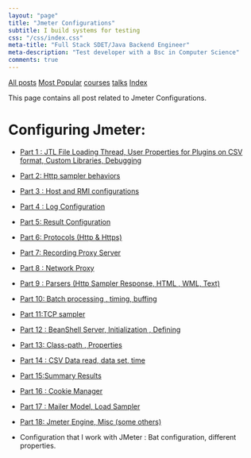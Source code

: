 ```yaml
---
layout: "page"
title: "Jmeter Configurations"
subtitle: I build systems for testing
css: "/css/index.css"
meta-title: "Full Stack SDET/Java Backend Engineer"
meta-description: "Test developer with a Bsc in Computer Science"
comments: true
---
```

<div class="list-filters">
    <a href="/" class="list-filter filter-selected">All posts</a>
    <a href="/popular" class="list-filter">Most Popular</a>
    <a href="/courses" class="list-filter">courses</a>
	<a href="/talks" class="list-filter">talks</a>
    <a href="/tags" class="list-filter">Index</a>
</div>

This page contains all post related to Jmeter Configurations.

#  Configuring Jmeter: 
 - [Part 1 : JTL File Loading Thread, User Properties for Plugins on CSV format, Custom Libraries, Debugging](http://shantonusarker.blogspot.com/2013/01/how-to-configure-plugins-in-jmeter.html)
 - [Part 2: Http sampler behaviors](http://shantonusarker.blogspot.com/2013/01/configuring-jmeter-part-2.html)
 - [Part 3 : Host and RMI configurations](http://shantonusarker.blogspot.com/2013/01/configuring-jmeter-part-3-how-to.html)
 - [Part 4 : Log Configuration](http://shantonusarker.blogspot.com/2013/01/configuring-jmeter-part-4-how-to.html)
 - [Part 5: Result Configuration](http://shantonusarker.blogspot.com/2013/01/configuring-jmeter-part-5-how-to.html)
 - [Part 6: Protocols (Http & Https)](http://shantonusarker.blogspot.com/2013/01/jmeter-part-7-httphttps-or-other.html)
 - [Part 7: Recording Proxy Server](http://shantonusarker.blogspot.com/2013/01/configuring-jmeter-part-7-recorder.html)
 - [Part 8 : Network Proxy](http://shantonusarker.blogspot.com/2013/01/configuring-jmeter-part-8-proxy-server.html)
 - [Part 9 : Parsers (Http Sampler Response, HTML , WML, Text)](http://shantonusarker.blogspot.com/2013/01/configuring-jmeter-part-9-how-to.html)
 - [Part 10: Batch processing , timing, buffing](http://shantonusarker.blogspot.com/2013/01/configuring-jmeter-part-10-how-to.html)
 - [Part 11:TCP sampler](http://shantonusarker.blogspot.com/2013/01/configuring-jmeter-part-11-how-to.html)
 - [Part 12 : BeanShell Server, Initialization , Defining](http://shantonusarker.blogspot.com/2013/01/configuring-jmeter-part-12-beanshell.html)
 - [Part 13: Class-path , Properties](http://shantonusarker.blogspot.com/2013/01/configuring-jmeter-part-13-path-and.html)
 - [Part 14 : CSV Data read, data set, time](http://shantonusarker.blogspot.com/2013/01/configuring-jmeter-part-14-csv-readdata.html)
 - [Part 15:Summary Results](http://shantonusarker.blogspot.com/2013/01/configuring-jmeter-part-15-summary.html)
 - [Part 16 : Cookie Manager](http://shantonusarker.blogspot.com/2013/01/configuring-jmeter-part-16-how-to.html)
 - [Part 17 : Mailer Model, Load Sampler](http://shantonusarker.blogspot.com/2013/01/configuring-jmeter-part-17-mailer.html)
 - [Part 18:  Jmeter Engine, Misc (some others)](http://shantonusarker.blogspot.com/2013/01/configuring-jmeter-part-18-jmeter.html)

- Configuration that I work with JMeter : Bat configuration, different properties.